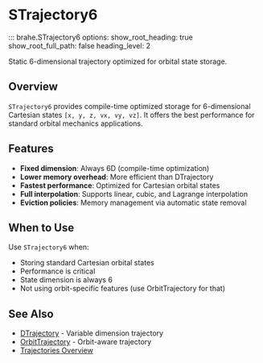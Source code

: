 # STrajectory6

::: brahe.STrajectory6
    options:
      show_root_heading: true
      show_root_full_path: false
      heading_level: 2

Static 6-dimensional trajectory optimized for orbital state storage.

## Overview

`STrajectory6` provides compile-time optimized storage for 6-dimensional Cartesian states `[x, y, z, vx, vy, vz]`. It offers the best performance for standard orbital mechanics applications.

## Features

- **Fixed dimension**: Always 6D (compile-time optimization)
- **Lower memory overhead**: More efficient than DTrajectory
- **Fastest performance**: Optimized for Cartesian orbital states
- **Full interpolation**: Supports linear, cubic, and Lagrange interpolation
- **Eviction policies**: Memory management via automatic state removal

## When to Use

Use `STrajectory6` when:

- Storing standard Cartesian orbital states
- Performance is critical
- State dimension is always 6
- Not using orbit-specific features (use OrbitTrajectory for that)

## See Also

- [DTrajectory](dtrajectory.md) - Variable dimension trajectory
- [OrbitTrajectory](orbit_trajectory.md) - Orbit-aware trajectory
- [Trajectories Overview](../../learn/trajectories/index.md)
